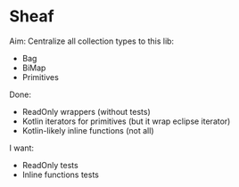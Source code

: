 # Sheaf
Aim: Centralize all collection types to this lib:
- Bag
- BiMap
- Primitives

Done:
- ReadOnly wrappers (without tests)
- Kotlin iterators for primitives (but it wrap eclipse iterator)
- Kotlin-likely inline functions (not all)

I want:
- ReadOnly tests
- Inline functions tests
